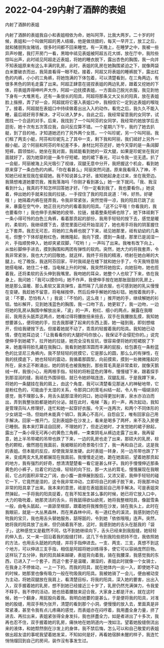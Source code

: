 # 2022-04-29内射了酒醉的表姐



内射了酒醉的表姐



内射了酒醉的表姐我自小和表姐相依为命，她叫阿萍，比我大两岁。二十岁的时候，表姐和一个叫做阿超的男人结婚，他是做烧腊的，每天一早开工，放工之后，就和猪朋狗友赌钱，很多时间都不回来睡觉。有一天晚上，在睡梦之中，我被一些异声吵醒，我打开房门一看，黑暗中祗见表姐被阿超五花大绑，放在厅中，我险些惊叫出声，此时祗见阿超走近表姐，将她的睡衣脱下，露出杏色的胸围，我一向并不知表姐原来有这么丰满的乳房。此时，表姐的乳房在她胸围紧迫之下，就像两袋白米要破衣而出，我简直看得一眼不眨。接着，阿超又将表姐的睡裤脱下，露出红色的内裤，小小的三角裤，将她饱满的下体包着，可以清楚看到，在三角两边，有很多黑色的阴毛走露了出来。阿超正肆意在搓捏表姐的两边乳房，跟着又挖她的下体，将表姐弄得呻吟声大作，阿超一边抚摸表姐，一方面自己脱光衣服，我见到他下身有一大堆黑毛，还有一条很长的阳具，阿超将那条又大又长的阳真，放在表姐脸上揩擦，弄了好一会，阿超就将它塞入表姐口中，我相信它一定到达表姐的喉咙了。接着，阿超就在表姐口中持续做着出出入入的动作。看完之后，我久久不能入睡，最后祗好用手解决，才可以进入梦乡。自此之后，我经常留意我的女同学，试图找一个合适的对手。后来，我找到了一个叫阿芬的女同学，我经常约她放学后去逛街，她十次有五次答应我，自问反应算不错。一个星期六下午，我约了她去扒艇，到了目的地，才知道她还约了另外两个女孩，一个叫珍妮，另一个叫阿丽。我们租了两支小艇，阿芬和珍妮先上了其中一支，剩下我和阿丽，我们祗好上另外一艘小艇。这个阿丽和阿芬的年纪差不多，身材比阿芬还好，她今天穿的是一条阔脚短裤，圆领恤衫。她坐在我对面，我祗能看到她的一双大腿，如果是珍妮坐在我对面就好了，因为她穿的是一条牛仔短裙，她的裙下春光，可以令我一览无遗。扒了一会艇，阿丽被海上风光吸引了视缐，双腿无意中分开，我把握这个机会，看到她原来穿了一条白色的内裤。「你在看甚么」阿丽突然问道。原来我看得入了神，不知她已经发现我在偷窥她。我不知说甚么才好。谁知她起身走过来，坐在我旁边。我猜想难道她要罚我，推我落海吗「你刚才看到甚么」她一坐下就问。「我、我沒看到什么」我真的不知怎样回答她才好。「你一定看到我了，我也要看你。」她说着，伸出她的手就来拉我的拉链，一手捏住了我的阳具说道：「哗，好热，好硬哦！」她隔着内裤在搓弄我，令我非常紧张，突然觉得一凉，我的阳具巳跳了出来，暴露在空气中，她正目光灼灼的看着我的阳具。「这不公平哦！你看我的，我也要看你！」我也伸手去解她的皮带、拉链，接着整条短裤也除了，她下体祗剩下一条小得可怜的白色三角裤，看着那贲起的部份，我用手轻轻的按下去，感觉是暖的，柔软的，我继续摸下去，感觉里面已经开始湿润了，她也用手将我的阴茎握住上下套弄。我忍无可忍，将她的三角裤也脱了下来，祗见她那里，祗有幼幼的几条毛，但整个下体却是粉红色，微微隆起，我向下摸，摸到一条缝，那里已是润湿一片，手指顺势伸入，她却夹紧双脚，「哎哟！」一声叫了出来。我唯有改下向上，从恤衫脚伸手进去，摸到胸围和两团有弹性的软肉。突然，她大力的将我套弄，令我非常紧张，我也大力的回敬她，就这样，我终于将我的精液，喷射在她白晰的大腿上。吃了晚饭，我送阿芬回家，平时我祗是在楼下就和她分手了，今天我特意陪她搭电梯，她住二十楼，当电梯上升的时候，我突然将她抱实，向她狂吻，她也揽着我，还将柔软的舌头伸到我嘴里。我吻她的耳朵，她整个人也软了下来，依在我身上，我问她：「我可以摸你吗」她不作声，我便伸手按在她那胀鼓鼓的乳房上，她是那么温暖、那么柔软又富具弹性，虽然隔了几层衣服，也可感到她的乳尖慢慢在变硬。我趁她不留意，将电梯按停，然后后伸手解她的恤衫钮。她按着我的手，说：「不要，恐怕有人！」我说：「不怕的，这么夜！」推开她的手，继续解她的衫钮。恤衫解开，见到她浅蓝色的胸围，我一口吻下去，她更软了，我一边吻，一边将她的乳房从胸围中解放出来，「波」的一声，粉红、细小的两点，展露在我眼前，我用舌头舐弄这两点，她难过得将腰肢扭来扭去，双手在我腰肢乱摸，我知她想要甚么，便将她的手，拉去我那硬了起来的东西上面，她一碰到我，即刻想缩开，但给我硬按下去。但接着她就不动了，乖乖的轻握着我的阳具。我知她已动情，便在她耳边说：「让我看看你的大腿好吗你放心，我保证不会侵犯你的。」说完便伸手到她裙下，拉开她的拉链，她完全沒有反抗，很容易便将她的短裙脱了下来，她羞得将脸孔藏在我胸口，我看到她那浑圆而丰满的屁股，给包裹在一条粉蓝色的比坚尼三角裤内，我不禁轻轻的抚摸它，它是那么的圆，那么么的有弹性，在我的抚摸底下，她也轻轻的震动，我循着那圆型，向前摸索，摸到一处微微隆起的所在，泉水正不断涌出，她的阴毛也被我触到，那些茸毛真是非常柔软，就像天鹅绒一样，我很小心，用两根手指，轻轻的将粉蓝色的薄布，慢慢褪下来，跟着探手到那湿润的缝，我祗在外围徘徊，就已令她娇喘连连，双腿乱摇，于是我蹲下来，将她的一条腿挂在我的肩上，由这个角度，我可以清楚看见那迷人的神秘地带，它是粉红色的，可能由于太湿的关系，令那洞口的茸毛纠结一起，令人有一塌煳涂的感觉，我不理那么多，用舌头舐那湿滑的洞口，她动得更加利害，泉水亦泊泊而出，弄到我整张脸都是她的分泌。就在此时，电梯「轰」的一声，再次起动，我知是管理员叫人修理好，连忙和她一起穿好衣服。今天一连两次，和两个不同体形的少女胡混一场，但始终未能真个销□，我满心不高兴，自怨自艾，唯有回家自己用手解决。回家一推开门，见到表姐卧在沙发上，看来是喝多了两杯，来不及入房便已睡倒。我本来打算迳自回房，不理她的了，但走近她时，才发觉她的裙子掀起，露出了一条小得无可再小的黄色三角裤，一束束阴毛从裤边走露了出来，我再留意，她上半吊带裙的吊带也跌了下来，一边的乳房也走了出来，那硕大的乳房，棕色的颗粒，傲然翘在我面前，我被眼前的奇景吸引住了，我一再和自己说，这是我的表姐。但本能的反应，却使我渐渐发硬。此时表姐一转身，另一边吊带也跌了下来，变成两支大乳房都展现在我面前。我慢慢走近她，跪在她面前，望着她那贲起的地方，我有强烈的好奇，想清清楚楚看一看它是甚么样子。我的手慢慢伸近那条黄色的小裤子，拉着它的边缘，轻轻的向下拉，那一大丛的茸毛，慢慢展现在我眼前，它占的面积非常之广阔，由小腹一直伸展到股后，又浓又密，我伸手轻轻的碰它一下，它竟然是湿的，这令我非常冲动，立即将自己的裤子脱下来，将我那冲动非常的阳具拿了出来。我本来的意思，祗是在表姐面前自己用手解决。可是表姐突然弹起，一手将我的阳具捉着，在我不知发生甚么事的时候，她已将它放入口中，大力的吸吮着，她那灵活的舌头，将我舐得欲仙欲死，她将我整根阳具，像舐雪条一般，由龟头舐起，一直舔至根部，跟着她将我推倒在沙发，骑在我头上，此时在我眼前，就是一大丛黑森林，而在黑森林中间，有一道红色的溪流，我感到她仍在吮我的宝贝，我也用舌头替她服务，舐呀舐的，令到她「依依哦哦」连声。突然，她将我的阳具放了出来，但仍骑着我不放，这时，我感到她的舌头在舐我的「袋子」，这种感觉又是截然不同，估不到她继续向下，舌头已经来到我股缝，她轻轻的伸入去，又一来一回沿着我的股缝打转，这几下令到我险些把持不住，我依照她的方法，也用舌头舐她的肉缝，并将手指伸进去。一支、两支、三支，真想不到这个地方，可以伸进三支手指，相信是阿超将她训练得多，使它可以容纳庞然巨物。这样玩了五分钟，我的阳具越来越硬，表姐背向着我，骑在我腰濛，我感觉我的东西，已进入了一个套子，而这个套子是温暖，潮湿的，表姐此时就像一个女骑士，在我身上不停耸动，一上一下的。而我的阳具，就在她体内一出一入，即使她不动的时候，她那里也像有吸力一般在吮吸我的阳具。我被她骑了一会儿，便由被动变为主动，将她双腿放在我肩上，看清楚目标，将我的阳具，深入她的要害，出出入入，双手握着她的乳房，想不到她已经接近三十岁了，乳房仍然充满弹力，令我爱不释手。我不停的活动，她也扭着腰肢来迎合我，大家身上都是汗水，就在这时候，她一个翻身，用屁股向着我。我明白她要的是甚么，于是便将我的阳具，对准她的股缝，用双手稍为张开，清楚的看到那个小洞，便慢慢的放入去，里面真是非常紧凑，甚至令我有点儿疼痛的感觉，而表姐亦在闷哼着，我用盡全身力量，挤了进去、再拉出来，表姐紧张得全身发抖，我也拼盡全力，如是者进出了十多次，我再也忍不住，双手握着她的乳房，痛快地在她阴道内一洩如注。望着她股缝倒流出来的液体，和她颓然倒在沙发上的身体，我不禁后悔，怎么可以和自己敬爱的表姐做出超友谊的事呢我望着她发呆，不知如何是好，再看她宿醉未醒的样子，我连忙悄悄熘回到自己的房间，装作沒有事发生过。


